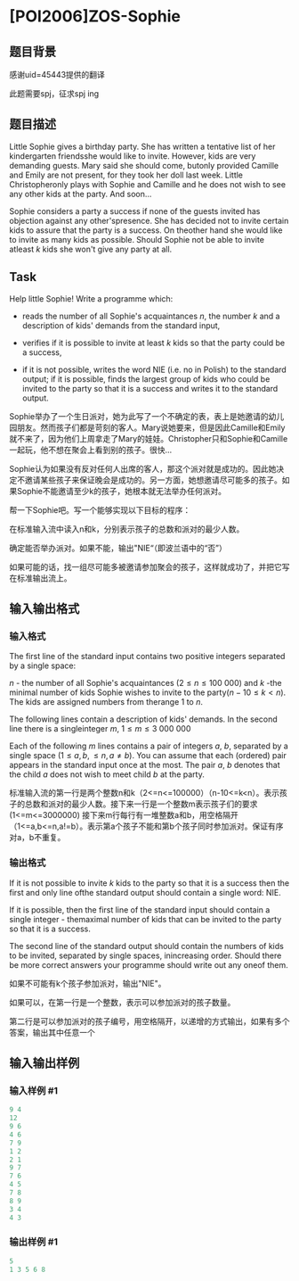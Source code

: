 # [POI2006]ZOS-Sophie

## 题目背景

感谢uid=45443提供的翻译

此题需要spj，征求spj ing

## 题目描述

Little Sophie gives a birthday party. She has written a tentative list of her kindergarten friendsshe would like to invite. However, kids are very demanding guests. Mary said she should come, butonly provided Camille and Emily are not present, for they took her doll last week. Little Christopheronly plays with Sophie and Camille and he does not wish to see any other kids at the party. And soon...

Sophie considers a party a success if none of the guests invited has objection against any other'spresence. She has decided not to invite certain kids to assure that the party is a success. On theother hand she would like to invite as many kids as possible. Should Sophie not be able to invite atleast $k$ kids she won't give any party at all.

## Task

Help little Sophie! Write a programme which:

- reads the number of all Sophie's acquaintances $n$, the number $k$ and a description of kids' demands from the standard input,

- verifies if it is possible to invite at least $k$ kids so that the party could be a success,

- if it is not possible, writes the word NIE (i.e. no in Polish) to the standard output; if it is possible, finds the largest group of kids who could be invited to the party so that it is a success and writes it to the standard output.

Sophie举办了一个生日派对，她为此写了一个不确定的表，表上是她邀请的幼儿园朋友。然而孩子们都是苛刻的客人。Mary说她要来，但是因此Camille和Emily就不来了，因为他们上周拿走了Mary的娃娃。Christopher只和Sophie和Camille一起玩，他不想在聚会上看到别的孩子。很快…

Sophie认为如果没有反对任何人出席的客人，那这个派对就是成功的。因此她决定不邀请某些孩子来保证晚会是成功的。另一方面，她想邀请尽可能多的孩子。如果Sophie不能邀请至少k的孩子，她根本就无法举办任何派对。

帮一下Sophie吧。写一个能够实现以下目标的程序：

在标准输入流中读入n和k，分别表示孩子的总数和派对的最少人数。

确定能否举办派对。如果不能，输出"NIE“（即波兰语中的“否”）

如果可能的话，找一组尽可能多被邀请参加聚会的孩子，这样就成功了，并把它写在标准输出流上。

## 输入输出格式

### 输入格式

The first line of the standard input contains two positive integers separated by a single space:

$n$ - the number of all Sophie's acquaintances ($2 \le n \le 100\ 000$) and $k$ -the minimal number of kids Sophie wishes to invite to the party($n-10 \le k < n$). The kids are assigned numbers from therange $1$ to $n$.

The following lines contain a description of kids' demands. In the second line there is a singleinteger $m$, $1 \le m \le 3\ 000\ 000$

Each of the following $m$ lines contains a pair of integers $a$, $b$, separated by a single space ($1 \le a,b, \le n, a \neq b$). You can assume that each (ordered) pair appears in the standard input once at the most. The pair $a$, $b$ denotes that the child $a$ does not wish to meet child $b$ at the party.

标准输入流的第一行是两个整数n和k（2<=n<=100000）（n-10<=k<n）。表示孩子的总数和派对的最少人数。接下来一行是一个整数m表示孩子们的要求(1<=m<=3000000) 接下来m行每行有一堆整数a和b，用空格隔开（1<=a,b<=n,a!=b）。表示第a个孩子不能和第b个孩子同时参加派对。保证有序对a，b不重复。 

### 输出格式

If it is not possible to invite $k$ kids to the party so that it is a success then the first and only line ofthe standard output should contain a single word: NIE.

If it is possible, then the first line of the standard input should contain a single integer - themaximal number of kids that can be invited to the party so that it is a success.

The second line of the standard output should contain the numbers of kids to be invited, separated by single spaces, inincreasing order. Should there be more correct answers your programme should write out any oneof them.

如果不可能有k个孩子参加派对，输出"NIE"。

如果可以，在第一行是一个整数，表示可以参加派对的孩子数量。

第二行是可以参加派对的孩子编号，用空格隔开，以递增的方式输出，如果有多个答案，输出其中任意一个

## 输入输出样例

### 输入样例 #1

```cpp
9 4
12
9 6
4 6
7 9
1 2
2 1
9 7
7 6
4 5
7 8
8 9
3 4
4 3
```


### 输出样例 #1

```cpp
5
1 3 5 6 8
```


